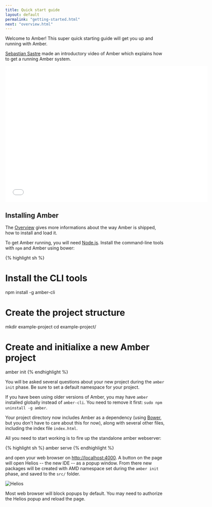 ```yaml
---
title: Quick start guide
layout: default
permalink: "getting-started.html"
next: "overview.html"
---
```


Welcome to Amber! This super quick starting guide will get you up and
running with Amber.

[Sebastian Sastre](http://blog.flowingconcept.com/) made an
introductory video of Amber which explains how to get a running Amber
system.


<iframe width="640" height="430" src="//www.youtube.com/embed/iPkas6P4GRQ" frameborder="0" allowfullscreen="true"> </iframe>

## Installing Amber

<p class="note">
The <a href="overview.html">Overview</a> gives more informations about
the way Amber is shipped, how to install and load it.
</p>

To get Amber running, you will need
[Node.js](http://nodejs.org). Install the command-line tools with
`npm` and Amber using bower:

{% highlight sh %}
# Install the CLI tools
npm install -g amber-cli

# Create the project structure
mkdir example-project
cd example-project/

# Create and initialixe a new Amber project
amber init
{% endhighlight %}

You will be asked several questions about your new project during the `amber init` phase. Be sure to set a default namespace for your project.

<p class="note">
If you have been using older versions of Amber, you may have <code>amber</code> installed globally instead of <code>amber-cli</code>. You need to remove it first: <code>sudo npm uninstall -g amber</code>.
</p>

Your project directory now includes Amber as a dependency (using [Bower](http://bower.io), but you don't have to care about this for now), along with several other files, including the index file `index.html`.

All you need to start working is to fire up the standalone amber webserver:

{% highlight sh %}
amber serve
{% endhighlight %}

and open your web browser on
[http://localhost:4000](http://localhost:4000). A button on the page will
open Helios -- the new IDE -- as a popup window. From there new packages will be
created with AMD namespace set during the `amber init` phase, and saved to the `src/`
folder.

![Helios](/images/helios.png)

<p class="warning"> Most web browser will block popups by default. You
may need to authorize the Helios popup and reload the page.</p>
